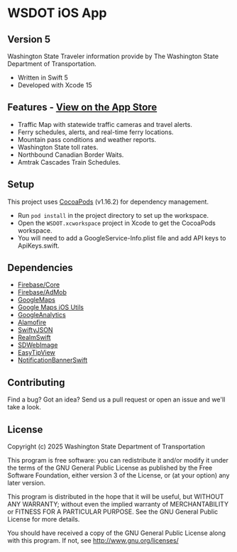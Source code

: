 # WSDOT iOS App #

Version 5
-------------

Washington State Traveler information provide by The Washington State Department of Transportation.

* Written in Swift 5
* Developed with Xcode 15

Features - [View on the App Store](https://itunes.apple.com/us/app/wsdot/id387209224?mt=8)
----------------------------------
* Traffic Map with statewide traffic cameras and travel alerts.
* Ferry schedules, alerts, and real-time ferry locations.
* Mountain pass conditions and weather reports.
* Washington State toll rates.
* Northbound Canadian Border Waits.
* Amtrak Cascades Train Schedules.

Setup
-----
This project uses [CocoaPods](https://cocoapods.org/) (v1.16.2) for dependency management.

* Run `pod install` in the project directory to set up the workspace.
* Open the `WSDOT.xcworkspace` project in Xcode to get the CocoaPods workspace. 
* You will need to add a GoogleService-Info.plist file and add API keys to ApiKeys.swift.

Dependencies
------------
* [Firebase/Core](https://firebase.google.com/docs/ios/setup)
* [Firebase/AdMob](https://firebase.google.com/docs/admob/)
* [GoogleMaps](https://developers.google.com/maps/documentation/ios-sdk/)
* [Google Maps iOS Utils](https://github.com/googlemaps/google-maps-ios-utils)
* [GoogleAnalytics](https://developers.google.com/analytics/devguides/collection/ios/v3/?ver=swift)
* [Alamofire](https://github.com/Alamofire/Alamofire)
* [SwiftyJSON](https://github.com/SwiftyJSON/SwiftyJSON)
* [RealmSwift](https://realm.io/docs/swift/latest/)
* [SDWebImage](https://github.com/rs/SDWebImage)
* [EasyTipView](https://github.com/teodorpatras/EasyTipView)
* [NotificationBannerSwift](https://github.com/Daltron/NotificationBanner)

Contributing
------------

Find a bug? Got an idea? Send us a pull request or open an issue and we'll take a look.

License
-------

Copyright (c) 2025 Washington State Department of Transportation

This program is free software: you can redistribute it and/or modify
it under the terms of the GNU General Public License as published by
the Free Software Foundation, either version 3 of the License, or
(at your option) any later version.

This program is distributed in the hope that it will be useful,
but WITHOUT ANY WARRANTY; without even the implied warranty of
MERCHANTABILITY or FITNESS FOR A PARTICULAR PURPOSE.  See the
GNU General Public License for more details.

You should have received a copy of the GNU General Public License
along with this program.  If not, see <http://www.gnu.org/licenses/>
